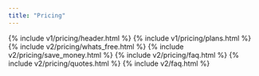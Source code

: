```yaml
---
title: "Pricing"
---
```


{% include v1/pricing/header.html %}
{% include v1/pricing/plans.html %}
{% include v2/pricing/whats_free.html %}
{% include v2/pricing/save_money.html %}
{% include v2/pricing/faq.html %}
{% include v2/pricing/quotes.html %}
{% include v2/faq.html %}
